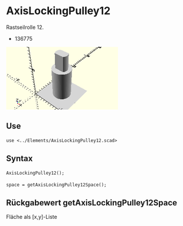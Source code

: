 # AxisLockingPulley12
Rastseilrolle 12.
- 136775

![AxisLockingPulley12](../../images/AxisLockingPulley12.png)

## Use
```
use <../Elements/AxisLockingPulley12.scad>
```

## Syntax
```
AxisLockingPulley12();

space = getAxisLockingPulley12Space();
```

## Rückgabewert getAxisLockingPulley12Space
Fläche als \[x,y]-Liste